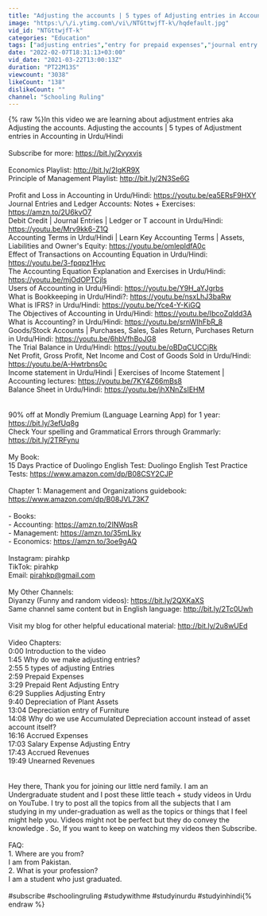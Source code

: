```yaml
---
title: "Adjusting the accounts | 5 types of Adjusting entries in Accounting in Urdu\/Hindi"
image: "https:\/\/i.ytimg.com\/vi\/NTGttwjfT-k\/hqdefault.jpg"
vid_id: "NTGttwjfT-k"
categories: "Education"
tags: ["adjusting entries","entry for prepaid expenses","journal entry prepaid expenses"]
date: "2022-02-07T18:31:13+03:00"
vid_date: "2021-03-22T13:00:13Z"
duration: "PT22M13S"
viewcount: "3038"
likeCount: "138"
dislikeCount: ""
channel: "Schooling Ruling"
---
```

{% raw %}In this video we are learning about adjustment entries aka Adjusting the accounts. Adjusting the accounts | 5 types of Adjustment entries in Accounting in Urdu/Hindi<br /><br />Subscribe for more: <a rel="nofollow" target="blank" href="https://bit.ly/2vyxvjs">https://bit.ly/2vyxvjs</a><br /><br />Economics Playlist: <a rel="nofollow" target="blank" href="http://bit.ly/2IgKR9X">http://bit.ly/2IgKR9X</a><br />Principle of Management Playlist: <a rel="nofollow" target="blank" href="http://bit.ly/2N3Se6G">http://bit.ly/2N3Se6G</a><br /><br />Profit and Loss in Accounting in Urdu/Hindi: <a rel="nofollow" target="blank" href="https://youtu.be/ea5ERsF9HXY">https://youtu.be/ea5ERsF9HXY</a><br />Journal Entries and Ledger Accounts: Notes + Exercises: <a rel="nofollow" target="blank" href="https://amzn.to/2U6kvO7">https://amzn.to/2U6kvO7</a><br />Debit Credit | Journal Entries | Ledger or T account in Urdu/Hindi: <a rel="nofollow" target="blank" href="https://youtu.be/Mrv9kk6-Z1Q">https://youtu.be/Mrv9kk6-Z1Q</a><br />Accounting Terms in Urdu/Hindi | Learn Key Accounting Terms | Assets, Liabilities and Owner's Equity: <a rel="nofollow" target="blank" href="https://youtu.be/omlepldfA0c">https://youtu.be/omlepldfA0c</a><br />Effect of Transactions on Accounting Equation in Urdu/Hindi: <a rel="nofollow" target="blank" href="https://youtu.be/3-fpqpz1Hvc">https://youtu.be/3-fpqpz1Hvc</a><br />The Accounting Equation Explanation and Exercises in Urdu/Hindi: <a rel="nofollow" target="blank" href="https://youtu.be/mjOdOPTCjls">https://youtu.be/mjOdOPTCjls</a><br />Users of Accounting in Urdu/Hindi: <a rel="nofollow" target="blank" href="https://youtu.be/Y9H_aYJgrbs">https://youtu.be/Y9H_aYJgrbs</a> <br />What is Bookkeeping in Urdu/Hindi?: <a rel="nofollow" target="blank" href="https://youtu.be/nsxLhJ3baRw">https://youtu.be/nsxLhJ3baRw</a><br />What is IFRS? in Urdu/Hindi: <a rel="nofollow" target="blank" href="https://youtu.be/Yce4-Y-KiGQ">https://youtu.be/Yce4-Y-KiGQ</a><br />The Objectives of Accounting in Urdu/Hindi: <a rel="nofollow" target="blank" href="https://youtu.be/IbcoZqldd3A">https://youtu.be/IbcoZqldd3A</a><br />What is Accounting? in Urdu/Hindi: <a rel="nofollow" target="blank" href="https://youtu.be/srnWIhFbR_8">https://youtu.be/srnWIhFbR_8</a><br />Goods/Stock Accounts | Purchases, Sales, Sales Return, Purchases Return in Urdu/Hindi: <a rel="nofollow" target="blank" href="https://youtu.be/6hbVfhBoJG8">https://youtu.be/6hbVfhBoJG8</a><br />The Trial Balance in Urdu/Hindi: <a rel="nofollow" target="blank" href="https://youtu.be/oBDqCUCCjRk">https://youtu.be/oBDqCUCCjRk</a><br />Net Profit, Gross Profit, Net Income and Cost of Goods Sold in Urdu/Hindi: <a rel="nofollow" target="blank" href="https://youtu.be/A-Hwtrbns0c">https://youtu.be/A-Hwtrbns0c</a><br />Income statement in Urdu/Hindi | Exercises of Income Statement | Accounting lectures: <a rel="nofollow" target="blank" href="https://youtu.be/7KY4Z66mBs8">https://youtu.be/7KY4Z66mBs8</a><br />Balance Sheet in Urdu/Hindi: <a rel="nofollow" target="blank" href="https://youtu.be/jhXNnZsIEHM">https://youtu.be/jhXNnZsIEHM</a><br /><br /><br />90% off at Mondly Premium (Language Learning App)  for 1 year: <a rel="nofollow" target="blank" href="https://bit.ly/3efUq8g">https://bit.ly/3efUq8g</a><br />Check Your spelling and Grammatical Errors through Grammarly: <a rel="nofollow" target="blank" href="https://bit.ly/2TRFynu">https://bit.ly/2TRFynu</a><br /><br />My Book: <br />15 Days Practice of Duolingo English Test: Duolingo English Test Practice Tests: <a rel="nofollow" target="blank" href="https://www.amazon.com/dp/B08CSY2CJP">https://www.amazon.com/dp/B08CSY2CJP</a><br /><br />Chapter 1: Management and Organizations guidebook: <a rel="nofollow" target="blank" href="https://www.amazon.com/dp/B08JVL73K7">https://www.amazon.com/dp/B08JVL73K7</a><br /><br />- Books:<br />     - Accounting: <a rel="nofollow" target="blank" href="https://amzn.to/2INWqsR">https://amzn.to/2INWqsR</a><br />     - Management: <a rel="nofollow" target="blank" href="https://amzn.to/35mLIky">https://amzn.to/35mLIky</a><br />     - Economics: <a rel="nofollow" target="blank" href="https://amzn.to/3oe9gAQ">https://amzn.to/3oe9gAQ</a><br /><br />Instagram: pirahkp<br />TikTok: pirahkp<br />Email: pirahkp@gmail.com<br /><br />My Other Channels:<br />Diyanzy (Funny and random videos): <a rel="nofollow" target="blank" href="https://bit.ly/2QXKaXS">https://bit.ly/2QXKaXS</a><br />Same channel same content but in English language: <a rel="nofollow" target="blank" href="http://bit.ly/2Tc0Uwh">http://bit.ly/2Tc0Uwh</a><br /><br />Visit my blog for other helpful educational material: <a rel="nofollow" target="blank" href="http://bit.ly/2u8wUEd">http://bit.ly/2u8wUEd</a><br /><br />Video Chapters:<br />0:00 Introduction to the video<br />1:45 Why do we make adjusting entries?<br />2:55 5 types of adjusting Entries<br />2:59 Prepaid Expenses<br />3:29 Prepaid Rent Adjusting Entry<br />6:29 Supplies Adjusting Entry<br />9:40 Depreciation of Plant Assets<br />13:04 Depreciation entry of Furniture<br />14:08 Why do we use Accumulated Depreciation account instead of asset account itself?<br />16:16 Accrued Expenses<br />17:03 Salary Expense Adjusting Entry<br />17:43 Accrued Revenues<br />19:49 Unearned Revenues<br /><br /><br />Hey there, Thank you for joining our little nerd family. I am an Undergraduate student and I post these little teach + study videos in Urdu on YouTube. I try to post all the topics from all the subjects that I am studying in my under-graduation as well as the topics or things that I feel might help you. Videos might not be perfect but they do convey the knowledge . So,  If you want to keep on watching my videos then Subscribe.<br /><br />FAQ:<br />1. Where are you from?<br />I am from Pakistan.<br />2. What is your profession?<br />I am a student who just graduated.<br /><br />#subscribe #schoolingruling #studywithme #studyinurdu #studyinhindi{% endraw %}
